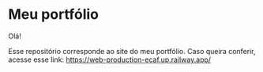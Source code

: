 # Meu portfólio

Olá! 

Esse repositório corresponde ao site do meu portfólio. Caso queira conferir, acesse esse link: https://web-production-ecaf.up.railway.app/
